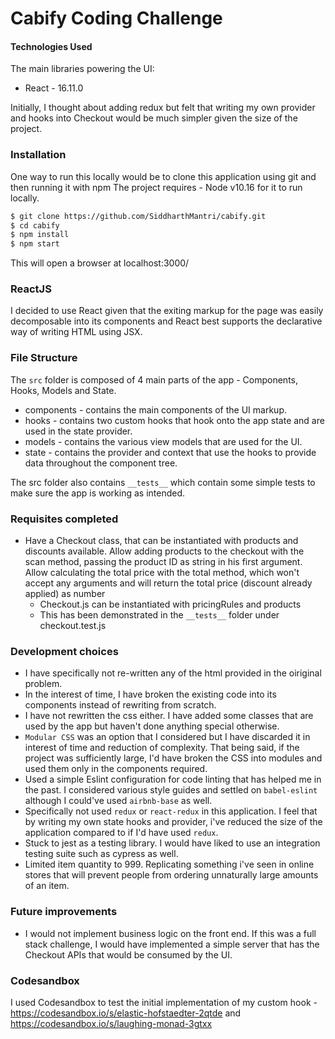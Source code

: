 # Cabify Coding Challenge

#### Technologies Used

The main libraries powering the UI:
  - React - 16.11.0

Initially, I thought about adding redux but felt that writing my own provider and hooks into Checkout would be much simpler given the size of the project.

### Installation

One way to run this locally would be to clone this application using git and then running it with npm
The project requires - Node v10.16 for it to run locally.

```sh
$ git clone https://github.com/SiddharthMantri/cabify.git
$ cd cabify
$ npm install
$ npm start
```
This will open a browser at localhost:3000/

### ReactJS
I decided to use React given that the exiting markup for the page was easily decomposable into its components and React best supports the declarative way of writing HTML using JSX. 

### File Structure
The `src` folder is composed of 4 main parts of the app - Components, Hooks, Models and State. 

- components - contains the main components of the UI markup. 
- hooks - contains two custom hooks that hook onto the app state and are used in the state provider.
- models - contains the various view models that are used for the UI.
- state - contains the provider and context that use the hooks to provide data throughout the component tree.

The src folder also contains `__tests__` which contain some simple tests to make sure the app is working as intended. 

### Requisites completed

- Have a Checkout class, that can be instantiated with products and discounts available. Allow adding products to the checkout with the scan method, passing the product ID as string in his first argument. Allow calculating the total price with the total method, which won't accept any arguments and will return the total price (discount already applied) as number
  - Checkout.js can be instantiated with pricingRules and products
  - This has been demonstrated in the `__tests__` folder under checkout.test.js


### Development choices

- I have specifically not re-written any of the html provided in the oiriginal problem.
- In the interest of time, I have broken the existing code into its components instead of rewriting from scratch.
- I have not rewritten the css either. I have added some classes that are used by the app but haven't done anything special otherwise.
- `Modular CSS` was an option that I considered but I have discarded it in interest of time and reduction of complexity. That being said, if the project was sufficiently large, I'd have broken the CSS into modules and used them only in the components required. 
- Used a simple Eslint configuration for code linting that has helped me in the past. I considered various style guides and settled on `babel-eslint` although I could've used `airbnb-base` as well. 
- Specifically not used `redux` or `react-redux` in this application. I feel that by writing my own state hooks and provider, i've reduced the size of the application compared to if I'd have used `redux`.
- Stuck to jest as a testing library. I would have liked to use an integration testing suite such as cypress as well. 
- Limited item quantity to 999. Replicating something i've seen in online stores that will prevent people from ordering unnaturally large amounts of an item.



### Future improvements
- I would not implement business logic on the front end. If this was a full stack challenge, I would have implemented a simple server that has the Checkout APIs that would be consumed by the UI.


### Codesandbox

I used Codesandbox to test the initial implementation of my custom hook - https://codesandbox.io/s/elastic-hofstaedter-2qtde and https://codesandbox.io/s/laughing-monad-3gtxx